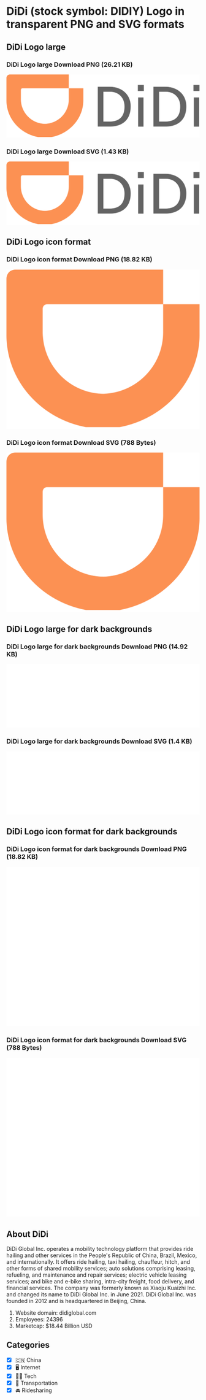 # DiDi (stock symbol: DIDIY) Logo in transparent PNG and SVG formats

## DiDi Logo large

### DiDi Logo large Download PNG (26.21 KB)

![DiDi Logo large Download PNG (26.21 KB)](/img/orig/DIDIY_BIG-ce9d7d1f.png)

### DiDi Logo large Download SVG (1.43 KB)

![DiDi Logo large Download SVG (1.43 KB)](/img/orig/DIDIY_BIG-7981285c.svg)

## DiDi Logo icon format

### DiDi Logo icon format Download PNG (18.82 KB)

![DiDi Logo icon format Download PNG (18.82 KB)](/img/orig/DIDIY-15d3ff1e.png)

### DiDi Logo icon format Download SVG (788 Bytes)

![DiDi Logo icon format Download SVG (788 Bytes)](/img/orig/DIDIY-8620b5fc.svg)

## DiDi Logo large for dark backgrounds

### DiDi Logo large for dark backgrounds Download PNG (14.92 KB)

![DiDi Logo large for dark backgrounds Download PNG (14.92 KB)](/img/orig/DIDIY_BIG.D-f51f9243.png)

### DiDi Logo large for dark backgrounds Download SVG (1.4 KB)

![DiDi Logo large for dark backgrounds Download SVG (1.4 KB)](/img/orig/DIDIY_BIG.D-ce86e44a.svg)

## DiDi Logo icon format for dark backgrounds

### DiDi Logo icon format for dark backgrounds Download PNG (18.82 KB)

![DiDi Logo icon format for dark backgrounds Download PNG (18.82 KB)](/img/orig/DIDIY.D-0ca15909.png)

### DiDi Logo icon format for dark backgrounds Download SVG (788 Bytes)

![DiDi Logo icon format for dark backgrounds Download SVG (788 Bytes)](/img/orig/DIDIY.D-0e392504.svg)

## About DiDi

DiDi Global Inc. operates a mobility technology platform that provides ride hailing and other services in the People's Republic of China, Brazil, Mexico, and internationally. It offers ride hailing, taxi hailing, chauffeur, hitch, and other forms of shared mobility services; auto solutions comprising leasing, refueling, and maintenance and repair services; electric vehicle leasing services; and bike and e-bike sharing, intra-city freight, food delivery, and financial services. The company was formerly known as Xiaoju Kuaizhi Inc. and changed its name to DiDi Global Inc. in June 2021. DiDi Global Inc. was founded in 2012 and is headquartered in Beijing, China.

1. Website domain: didiglobal.com
2. Employees: 24396
3. Marketcap: $18.44 Billion USD


## Categories
- [x] 🇨🇳 China
- [x] 🖥️ Internet
- [x] 👩‍💻 Tech
- [x] 🚚 Transportation
- [x] 🚘 Ridesharing
